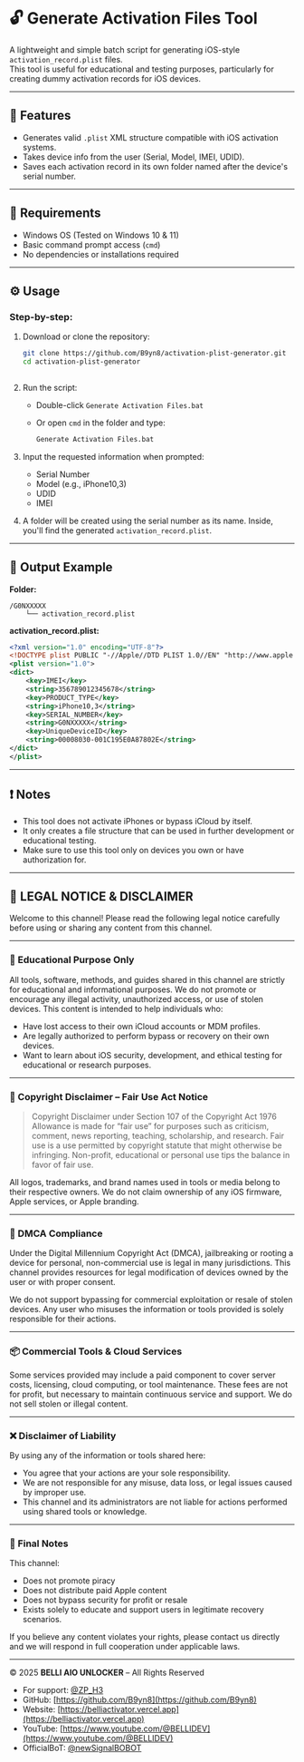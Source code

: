 # 🔓 Generate Activation Files Tool

A lightweight and simple batch script for generating iOS-style `activation_record.plist` files.  
This tool is useful for educational and testing purposes, particularly for creating dummy activation records for iOS devices.

---

## 🚀 Features

- Generates valid `.plist` XML structure compatible with iOS activation systems.
- Takes device info from the user (Serial, Model, IMEI, UDID).
- Saves each activation record in its own folder named after the device's serial number.

---

## 🧰 Requirements

- Windows OS (Tested on Windows 10 & 11)
- Basic command prompt access (`cmd`)
- No dependencies or installations required

---

## ⚙️ Usage

### Step-by-step:

1. Download or clone the repository:
   ```bash
   git clone https://github.com/B9yn8/activation-plist-generator.git
   cd activation-plist-generator
  

2. Run the script:

   * Double-click `Generate Activation Files.bat`
   * Or open `cmd` in the folder and type:

     ```bash
     Generate Activation Files.bat
     ```

3. Input the requested information when prompted:

   * Serial Number
   * Model (e.g., iPhone10,3)
   * UDID
   * IMEI

4. A folder will be created using the serial number as its name.
   Inside, you'll find the generated `activation_record.plist`.

---

## 📂 Output Example

**Folder:**

```
/G0NXXXXX
    └── activation_record.plist
```

**activation\_record.plist:**

```xml
<?xml version="1.0" encoding="UTF-8"?>
<!DOCTYPE plist PUBLIC "-//Apple//DTD PLIST 1.0//EN" "http://www.apple.com/DTDs/PropertyList-1.0.dtd">
<plist version="1.0">
<dict>
    <key>IMEI</key>
    <string>356789012345678</string>
    <key>PRODUCT_TYPE</key>
    <string>iPhone10,3</string>
    <key>SERIAL_NUMBER</key>
    <string>G0NXXXXX</string>
    <key>UniqueDeviceID</key>
    <string>00008030-001C195E0A87802E</string>
</dict>
</plist>
```

---

## ❗ Notes

* This tool does not activate iPhones or bypass iCloud by itself.
* It only creates a file structure that can be used in further development or educational testing.
* Make sure to use this tool only on devices you own or have authorization for.

---

## 📜 LEGAL NOTICE & DISCLAIMER

Welcome to this channel! Please read the following legal notice carefully before using or sharing any content from this channel.

---

### 🔐 Educational Purpose Only

All tools, software, methods, and guides shared in this channel are strictly for educational and informational purposes.
We do not promote or encourage any illegal activity, unauthorized access, or use of stolen devices.
This content is intended to help individuals who:

* Have lost access to their own iCloud accounts or MDM profiles.
* Are legally authorized to perform bypass or recovery on their own devices.
* Want to learn about iOS security, development, and ethical testing for educational or research purposes.

---

### 🧾 Copyright Disclaimer – Fair Use Act Notice

> Copyright Disclaimer under Section 107 of the Copyright Act 1976
> Allowance is made for “fair use” for purposes such as criticism, comment, news reporting, teaching, scholarship, and research.
> Fair use is a use permitted by copyright statute that might otherwise be infringing.
> Non-profit, educational or personal use tips the balance in favor of fair use.

All logos, trademarks, and brand names used in tools or media belong to their respective owners. We do not claim ownership of any iOS firmware, Apple services, or Apple branding.

---

### 📄 DMCA Compliance

Under the Digital Millennium Copyright Act (DMCA), jailbreaking or rooting a device for personal, non-commercial use is legal in many jurisdictions. This channel provides resources for legal modification of devices owned by the user or with proper consent.

We do not support bypassing for commercial exploitation or resale of stolen devices. Any user who misuses the information or tools provided is solely responsible for their actions.

---

### 📦 Commercial Tools & Cloud Services

Some services provided may include a paid component to cover server costs, licensing, cloud computing, or tool maintenance.
These fees are not for profit, but necessary to maintain continuous service and support. We do not sell stolen or illegal content.

---

### ❌ Disclaimer of Liability

By using any of the information or tools shared here:

* You agree that your actions are your sole responsibility.
* We are not responsible for any misuse, data loss, or legal issues caused by improper use.
* This channel and its administrators are not liable for actions performed using shared tools or knowledge.

---

### 📢 Final Notes

This channel:

* Does not promote piracy
* Does not distribute paid Apple content
* Does not bypass security for profit or resale
* Exists solely to educate and support users in legitimate recovery scenarios.

If you believe any content violates your rights, please contact us directly and we will respond in full cooperation under applicable laws.

---

© 2025 **BELLI AIO UNLOCKER** – All Rights Reserved
* For support: [@ZP_H3](https://t.me/ZP_H3)
* GitHub: [https://github.com/B9yn8](https://github.com/B9yn8)
* Website: [https://belliactivator.vercel.app](https://belliactivator.vercel.app)
* YouTube: [https://www.youtube.com/@BELLIDEV](https://www.youtube.com/@BELLIDEV)
* OfficialBoT: [@newSignalBOBOT](https://t.me/newSignalBOBOT)

